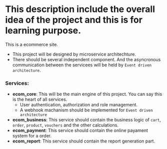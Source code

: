 # This description include the overall idea of the project and this is for learning purpose. 

This is a ecommerce site.

* This project will be designed by microservice architechture.
* There should be several independent component. And the asyncronous communication between the servicees will be held by `Event driven architecture`.

### Services:

* **ecom_core**: This will be the main engine of this project. You can say this is the heart of all services.
  * User authentication, authorization and role management.
  * A webhook machanism should be implemented for `Event driven architecture`
* **ecom_business**: This service should contain the business logic of `cart`, `order`, `product`, `vouchers` and the other calculations.
* **ecom_payment**: This service should contain the online payament system for a order.
* **ecom_report**: This service should contain the report generation part.

